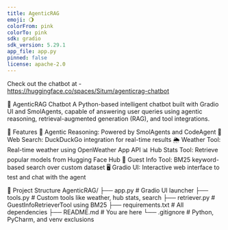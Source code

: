```yaml
---
title: AgenticRAG
emoji: 🌖
colorFrom: pink
colorTo: pink
sdk: gradio
sdk_version: 5.29.1
app_file: app.py
pinned: false
license: apache-2.0
---
```


Check out the chatbot at - https://huggingface.co/spaces/Situm/agenticrag-chatbot

🤖 AgenticRAG Chatbot
A Python-based intelligent chatbot built with Gradio UI and SmolAgents, capable of answering user queries using agentic reasoning, retrieval-augmented generation (RAG), and tool integrations.

🚀 Features
🧠 Agentic Reasoning: Powered by SmolAgents and CodeAgent
🔎 Web Search: DuckDuckGo integration for real-time results
🌦️ Weather Tool: Real-time weather using OpenWeather App API
📊 Hub Stats Tool: Retrieve popular models from Hugging Face Hub
👤 Guest Info Tool: BM25 keyword-based search over custom dataset
🖥️ Gradio UI: Interactive web interface to test and chat with the agent

📁 Project Structure
AgenticRAG/
├── app.py                # Gradio UI launcher
├── tools.py              # Custom tools like weather, hub stats, search
├── retriever.py          # GuestInfoRetrieverTool using BM25
├── requirements.txt      # All dependencies
├── README.md             # You are here
└── .gitignore            # Python, PyCharm, and venv exclusions


